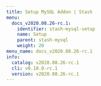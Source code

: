 ```yaml
---
title: Setup MySQL Addon | Stash
menu:
  docs_v2020.08.26-rc.1:
    identifier: stash-mysql-setup
    name: Setup
    parent: stash-mysql
    weight: 20
menu_name: docs_v2020.08.26-rc.1
info:
  catalog: v2020.08.26-rc.1
  cli: v0.10.0-rc.1
  version: v2020.08.26-rc.1
---
```


